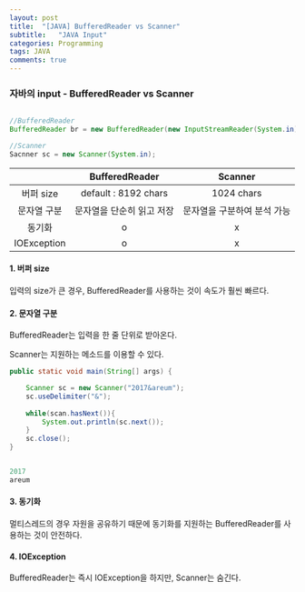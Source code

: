 ```yaml
---
layout: post
title:  "[JAVA] BufferedReader vs Scanner"
subtitle:   "JAVA Input"
categories: Programming
tags: JAVA
comments: true
---
```


### 자바의 input - BufferedReader vs Scanner

```Java

//BufferedReader
BufferedReader br = new BufferedReader(new InputStreamReader(System.in));

//Scanner
Sacnner sc = new Scanner(System.in);

```

|             |    BufferedReader    |     Scanner     |
| :---------: | :------------------: | :-------------: |
|   버퍼 size   | default : 8192 chars |   1024 chars    |
|   문자열 구분    |    문자열을 단순히 읽고 저장    | 문자열을 구분하여 분석 가능 |
|     동기화     |          o           |        x        |
| IOException |          o           |        x        |



#### 1. 버퍼 size

입력의 size가 큰 경우, BufferedReader를 사용하는 것이 속도가 훨씬 빠르다.




#### 2. 문자열 구분

BufferedReader는 입력을 한 줄 단위로 받아온다.

Scanner는 지원하는 메소드를 이용할 수 있다. 

```java
public static void main(String[] args) {

    Scanner sc = new Scanner("2017&areum");
    sc.useDelimiter("&");
  
    while(scan.hasNext()){
        System.out.println(sc.next());
    }
    sc.close();
}


2017
areum
```



#### 3. 동기화

멀티스레드의 경우 자원을 공유하기 때문에 동기화를 지원하는 BufferedReader를 사용하는 것이 안전하다.



#### 4. IOException

BufferedReader는 즉시 IOException을 하지만, Scanner는 숨긴다.